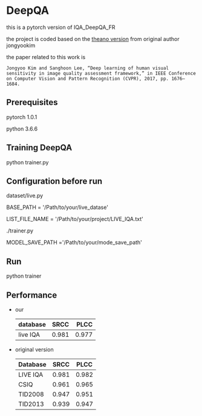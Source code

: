 # DeepQA

this is a pytorch version of IQA_DeepQA_FR 

the project is coded based on the [theano version](https://github.com/jongyookim/IQA_DeepQA_FR_release) from original author jongyookim 

the paper related to this work  is

    Jongyoo Kim and Sanghoon Lee, “Deep learning of human visual sensitivity in image quality assessment framework,” in IEEE Conference on Computer Vision and Pattern Recognition (CVPR), 2017, pp. 1676–1684. 


## Prerequisites

pytorch 1.0.1

python 3.6.6


## Training DeepQA

python trainer.py

## Configuration before run

dataset/live.py

BASE_PATH = '/Path/to/your/live_datase'

LIST_FILE_NAME = '/Path/to/your/project/LIVE_IQA.txt'

./trainer.py

MODEL_SAVE_PATH ='/Path/to/your/mode_save_path'

## Run

python trainer

## Performance

* our

    | database    | SRCC    | PLCC     |
    | :------------- | :----------: | -----------: |
    |  live IQA | 0.981   | 0.977   |


* original version
    
    |Database |SRCC  |PLCC  |
    |---------|:----:|:----:|
    |LIVE IQA |0.981 | 0.982|
    |CSIQ     |0.961 | 0.965|
    |TID2008  |0.947 | 0.951|
    |TID2013  |0.939 | 0.947|
    
    
    


